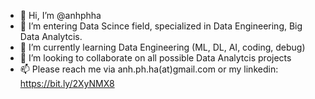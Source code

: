 - 👋 Hi, I’m @anhphha
- 👀 I’m entering Data Scince field, specialized in Data Engineering, Big Data Analytcis.
- 🌱 I’m currently learning Data Engineering (ML, DL, AI, coding, debug)
- 💞️ I’m looking to collaborate on all possible Data Analytcis projects
- 📫 Please reach me via anh.ph.ha(at)gmail.com or my linkedin: https://bit.ly/2XyNMX8

<!---
anhphha/anhphha is a ✨ special ✨ repository because its `README.md` (this file) appears on your GitHub profile.
You can click the Preview link to take a look at your changes.
--->
